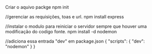Criar o aquivo packge
npm init

//gerenciar as requisições, toas e url.
npm install express

//instalar o modulo para reiniciar o servidor sempre que houver uma modificação do codigo fonte.
npm install -d nodemon

//adiciona essa entrada "dev" em package.json
{
    "scripts": {
        "dev": "nodemon"
    }
}


